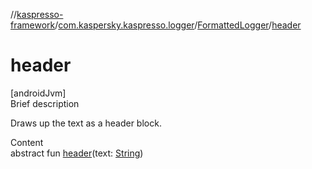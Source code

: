 //[kaspresso-framework](../../index.md)/[com.kaspersky.kaspresso.logger](../index.md)/[FormattedLogger](index.md)/[header](header.md)



# header  
[androidJvm]  
Brief description  


Draws up the text as a header block.

  
Content  
abstract fun [header](header.md)(text: [String](https://kotlinlang.org/api/latest/jvm/stdlib/kotlin/-string/index.html))  



